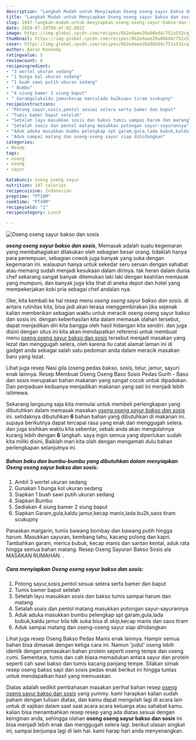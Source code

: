 ```yaml
---
description: "Langkah Mudah untuk Menyiapkan Oseng oseng sayur bakso dan sosis, Sempurna"
title: "Langkah Mudah untuk Menyiapkan Oseng oseng sayur bakso dan sosis, Sempurna"
slug: 1047-langkah-mudah-untuk-menyiapkan-oseng-oseng-sayur-bakso-dan-sosis-sempurna
date: 2020-07-20T09:47:02.602Z
image: https://img-global.cpcdn.com/recipes/6b2edaee20a86bd4/751x532cq70/oseng-oseng-sayur-bakso-dan-sosis-foto-resep-utama.jpg
thumbnail: https://img-global.cpcdn.com/recipes/6b2edaee20a86bd4/751x532cq70/oseng-oseng-sayur-bakso-dan-sosis-foto-resep-utama.jpg
cover: https://img-global.cpcdn.com/recipes/6b2edaee20a86bd4/751x532cq70/oseng-oseng-sayur-bakso-dan-sosis-foto-resep-utama.jpg
author: Aaron Kennedy
ratingvalue: 5
reviewcount: 8
recipeingredient:
- "3 wortel ukuran sedang"
- "1 bunga kol ukuran sedang"
- "1 buah sawi putih ukuran sedang"
- " Bumbu"
- "4 siung bamer 2 siung baput"
- " Garamgulakaldu jamurkecap manislada bu2ksaos tiram scukupny"
recipeinstructions:
- "Potong sayur,sosis,pentol sesuai selera serta bamer dan baput"
- "Tumis bamer baput setelah"
- "Setelah layu masukkan sosis dan bakso tumis sampai harum dan matang"
- "Setalah soais dan pentol matang masukkan potongan sayur-sayurannya"
- "Aduk aduka masukkan bumbu pelengkap spt garam,gula,lada bubuk,kaldu jamur bila tdk suka bisa di skip,kecap manis dan saos tiram"
- "Aduk sampai matang dan oseng-oseng sayur siap dihidangkan"
categories:
- Resep
tags:
- oseng
- oseng
- sayur

katakunci: oseng oseng sayur 
nutrition: 147 calories
recipecuisine: Indonesian
preptime: "PT18M"
cooktime: "PT49M"
recipeyield: "1"
recipecategory: Lunch

---
```



![Oseng oseng sayur bakso dan sosis](https://img-global.cpcdn.com/recipes/6b2edaee20a86bd4/751x532cq70/oseng-oseng-sayur-bakso-dan-sosis-foto-resep-utama.jpg)

<b><i>oseng oseng sayur bakso dan sosis</i></b>, Memasak adalah suatu kegemaran yang membahagiakan dilakukan oleh sebagian besar orang. tidaklah hanya para perempuan, sebagian cowok juga banyak yang suka dengan kegemaran ini. walaupun hanya untuk sekedar seru seruan dengan sahabat atau memang sudah menjadi kesukaan dalam dirinya. tak heran dalam dunia chef sekarang sangat banyak ditemukan laki laki dengan keahlian memasak yang mumpuni, dan banyak juga kita lihat di aneka depot dan hotel yang mempekerjakan koki pria sebagai chef andalan nya.

Oke, kita kembali ke hal resep menu <i>oseng oseng sayur bakso dan sosis</i>. di antara rutinitas kita, bisa jadi akan terasa menggembirakan jika sejenak kalian memberikan sebagian waktu untuk meracik oseng oseng sayur bakso dan sosis ini. dengan keberhasilan kita dalam memasak olahan tersebut, dapat menjadikan diri kita bangga oleh hasil hidangan kita sendiri. dan juga disini dengan situs ini kita akan mendapatkan referensi untuk membuat menu <u>oseng oseng sayur bakso dan sosis</u> tersebut menjadi masakan yang lezat dan menggugah selera, oleh karena itu catat alamat laman ini di gadget anda sebagai salah satu pedoman anda dalam meracik masakan baru yang lezat.

Lihat juga resep Nasi gila (oseng pedas bakso, sosis, telur, jamur, sayur) enak lainnya. Resep Membuat Oseng Oseng Baso Sosis Pedas Gurih - Baso dan sosis merupakan bahan makanan yang sangat cocok untuk dipadukan. Dan perpaduan keduanya menjadikan makanan yang sati ini menjadi lebih istimewa.


Sekarang langsung saja kita memulai untuk membeli perlengkapan yang dibutuhkan dalam memasak masakan <u><i>oseng oseng sayur bakso dan sosis</i></u> ini. setidaknya dibutuhkan <b>6</b> bahan bahan yang dibutuhkan di makanan ini. supaya berikutnya dapat tercapai rasa yang enak dan menggugah selera. dan juga sisihkan waktu kita sebentar, sebab anda akan mengolahnya kurang lebih dengan <b>6</b> langkah. saya ingin semua yang diperlukan sudah kita miliki disini, Baiklah mari kita olah dengan mengamati dulu bahan perlengkapan selanjutnya ini.

<!--inarticleads1-->

##### Bahan baku dan bumbu-bumbu yang dibutuhkan dalam menyiapkan Oseng oseng sayur bakso dan sosis:

1. Ambil 3 wortel ukuran sedang
1. Gunakan 1 bunga kol ukuran sedang
1. Siapkan 1 buah sawi putih ukuran sedang
1. Siapkan  Bumbu
1. Sediakan 4 siung bamer 2 siung baput
1. Siapkan  Garam,gula,kaldu jamur,kecap manis,lada bu2k,saos tiram scukupny


Panaskan margarin, tumis bawang bombay dan bawang putih hingga harum. Masukkan sayuran, kembang tahu, kacang polong dan kapri. Tambahkan garam, merica bubuk, kecap manis dan santan kental, aduk rata hingga semua bahan matang. Resep Oseng Sayuran Bakso Sosis ala MASAKAN RUMAHAN. . 

<!--inarticleads2-->

##### Cara menyiapkan Oseng oseng sayur bakso dan sosis:

1. Potong sayur,sosis,pentol sesuai selera serta bamer dan baput
1. Tumis bamer baput setelah
1. Setelah layu masukkan sosis dan bakso tumis sampai harum dan matang
1. Setalah soais dan pentol matang masukkan potongan sayur-sayurannya
1. Aduk aduka masukkan bumbu pelengkap spt garam,gula,lada bubuk,kaldu jamur bila tdk suka bisa di skip,kecap manis dan saos tiram
1. Aduk sampai matang dan oseng-oseng sayur siap dihidangkan


Lihat juga resep Oseng Bakso Pedas Manis enak lainnya. Hampir semua bahan bisa dimasak dengan ketiga cara ini. Namun &#39;judul&#39; oseng lebih identik dengan pemasakan bahan protein seperti oseng tempe dan oseng cumi. Sementara, tumis dan cah biasa memadukan antara sayur dan protein seperti cah sawi bakso dan tumis kacang panjang tempe. Silakan simak resep oseng bakso sapi dan sosis pedas enak berikut ini hingga tuntas untuk mendapatkan hasil yang memuaskan. 

Diatas adalah sedikit pembahasan masakan perihal bahan resep <u>oseng oseng sayur bakso dan sosis</u> yang yummy. kami harapkan kalian sudah paham dengan tulisan diatas, dan kamu dapat mengolah lagi di acara lain untuk di sajikan dalam saat saat acara acara keluarga atau sahabat kamu. kalian bisa menambahkan resep resep yang ada diatas sesuai dengan keinginan anda, sehingga olahan <b>oseng oseng sayur bakso dan sosis</b> ini bisa menjadi lebih enak dan menggugah selera lagi. berikut ulasan singkat ini, sampai berjumpa lagi di lain hal. kami harap hari anda menyenangkan.
